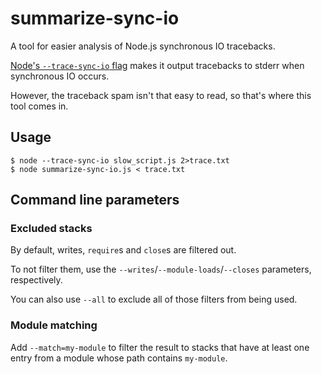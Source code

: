 # summarize-sync-io

A tool for easier analysis of Node.js synchronous IO tracebacks.

[Node's `--trace-sync-io` flag](https://github.com/nodejs/node/pull/1707)
makes it output tracebacks to stderr when synchronous IO occurs.

However, the traceback spam isn't that easy to read, so that's where
this tool comes in.

## Usage

```shell
$ node --trace-sync-io slow_script.js 2>trace.txt
$ node summarize-sync-io.js < trace.txt
```

## Command line parameters

### Excluded stacks

By default, writes, `require`s and `close`s are filtered out.

To not filter them, use the `--writes`/`--module-loads`/`--closes` parameters, respectively.

You can also use `--all` to exclude all of those filters from being used.

### Module matching

Add `--match=my-module` to filter the result to stacks that have at least one entry
from a module whose path contains `my-module`.
